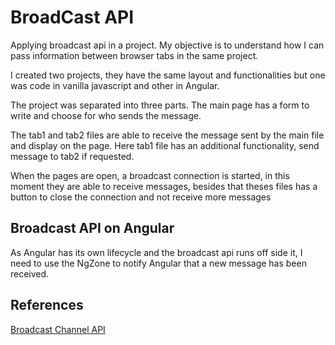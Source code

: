 # BroadCast API
 
Applying broadcast api in a project. My objective is to understand how I can pass information between browser tabs in the same project.

I created two projects, they have the same layout and functionalities but one was code in vanilla javascript and other in Angular.

The project was separated into three parts. The main page has a form to write and choose for who sends the message.

The tab1 and tab2 files are able to receive the message sent by the main file and display on the page. Here tab1 file has an additional functionality, send message to tab2 if requested.

When the pages are open, a broadcast connection is started, in this moment they are able to receive messages, besides that theses files has a button to close the connection and not receive more messages


## Broadcast API on Angular

As Angular has its own lifecycle and the broadcast api runs off side it, I need to use the NgZone to notify Angular that a new message has been received.

## References
[Broadcast Channel API](https://developer.mozilla.org/en-US/docs/Web/API/Broadcast_Channel_API#broadcast_channel_interface)